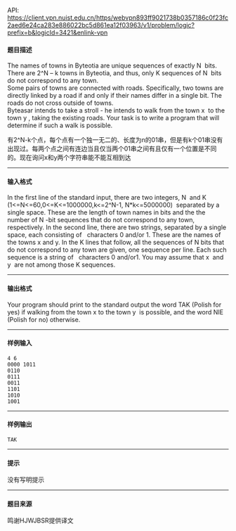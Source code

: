 API: https://client.vpn.nuist.edu.cn/https/webvpn893ff9021738b0357186c0f23fc2aed6e24ca283e886022bc5d861ea12f03963/v1/problem/logic?prefix=b&logicId=3421&enlink-vpn

#### 题目描述

The names of towns in Byteotia are unique sequences of exactly N  bits. There are 2^N – k towns in Byteotia, and thus, only K sequences of N  bits do not correspond to any town.  
Some pairs of towns are connected with roads. Specifically, two towns are directly linked by a road if and only if their names differ in a single bit. The roads do not cross outside of towns.  
Byteasar intends to take a stroll - he intends to walk from the town x  to the town y , taking the existing roads. Your task is to write a program that will determine if such a walk is possible.  

有2^N-k个点，每个点有一个独一无二的、长度为n的01串，但是有k个01串没有出现过。每两个点之间有连边当且仅当两个01串之间有且仅有一个位置是不同的。现在询问x和y两个字符串能不能互相到达

---

#### 输入格式

In the first line of the standard input, there are two integers, N  and K (1<=N<=60,0<=K<=1000000,k<=2^N-1, N\*k<=5000000)  separated by a single space. These are the length of town names in bits and the the number of N -bit sequences that do not correspond to any town, respectively. In the second line, there are two strings, separated by a single space, each consisting of   characters 0 and/or 1. These are the names of the towns x and y. In the K lines that follow, all the sequences of N bits that do not correspond to any town are given, one sequence per line. Each such sequence is a string of   characters 0 and/or1. You may assume that x  and  y  are not among those K sequences.  

---

#### 输出格式

Your program should print to the standard output the word TAK (Polish for yes) if walking from the town x to the town y  is possible, and the word NIE (Polish for no) otherwise.  

---

#### 样例输入
```
4 6
0000 1011
0110
0111
0011
1101
1010
1001

```

---

#### 样例输出
```
TAK

```

---

#### 提示

没有写明提示

---

#### 题目来源

鸣谢HJWJBSR提供译文